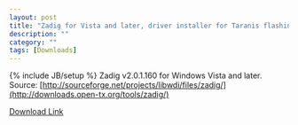 ```yaml
---
layout: post
title: "Zadig for Vista and later, driver installer for Taranis flashing"
description: ""
category: ""
tags: [Downloads]
---
```

{% include JB/setup %}
Zadig v2.0.1.160 for Windows Vista and later.  
Source: [http://sourceforge.net/projects/libwdi/files/zadig/](http://downloads.open-tx.org/tools/zadig/)

[Download Link](http://downloads.open-tx.org/tools/zadig.exe)

